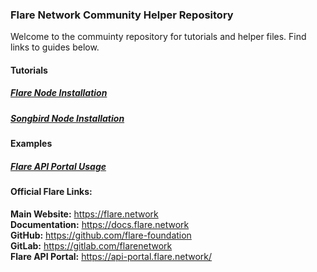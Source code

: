 ### Flare Network Community Helper Repository

Welcome to the commuinty repository for tutorials and helper files. Find links to guides below.

#### Tutorials

##### [Flare Node Installation](tutorials/flare-node-installation/readme.md)

##### [Songbird Node Installation](tutorials/songbird-node-installation/readme.md)

#### Examples

##### [Flare API Portal Usage](examples/flare-api-portal-usage/readme.md)

#### Official Flare Links:

**Main Website:** https://flare.network  
**Documentation:** https://docs.flare.network  
**GitHub:** https://github.com/flare-foundation  
**GitLab:** https://gitlab.com/flarenetwork  
**Flare API Portal:** https://api-portal.flare.network/
